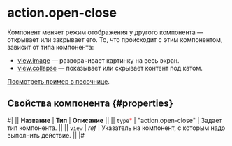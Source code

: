 # action.open-close

Компонент меняет режим отображения у другого компонента — открывает или закрывает его. То, что происходит с этим компонентом, зависит от типа компонента:

- [view.image](view.image.md) — разворачивает картинку на весь экран.
- [view.collapse](view.collapse.md) — показывает или скрывает контент под катом.

[Посмотреть пример в песочнице](https://ya.cc/t/IgNgEoHR3YCrj7).

## Свойства компонента {#properties}

#|
|| **Название** | **Тип** | **Описание** ||
|| `type`<span style="color: red">\*</span> | "action.open-close" | Задает тип компонента. ||
|| `view` | _ref_ | Указатель на компонент, с которым надо выполнить действие. ||
|#
